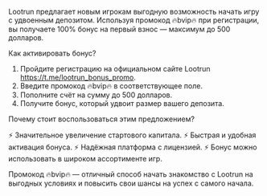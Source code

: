 Lootrun предлагает новым игрокам выгодную возможность начать игру с удвоенным депозитом. Используя промокод 🔥bvip🔥 при регистрации, вы получаете 100% бонус на первый взнос — максимум до 500 долларов.

Как активировать бонус?

1. Пройдите регистрацию на официальном сайте Lootrun https://t.me/lootrun_bonus_promo.
2. Введите промокод 🔥bvip🔥 в соответствующее поле.
3. Пополните счёт на сумму до 500 долларов.
4. Получите бонус, который удвоит размер вашего депозита.

Почему стоит воспользоваться этим предложением?

⚡️ Значительное увеличение стартового капитала.
⚡️ Быстрая и удобная активация бонуса.
⚡️ Надёжная платформа с лицензией.
⚡️ Бонус можно использовать в широком ассортименте игр.

Промокод 🔥bvip🔥 — отличный способ начать знакомство с Lootrun на выгодных условиях и повысить свои шансы на успех с самого начала.
